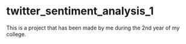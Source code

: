 # twitter_sentiment_analysis_1
This is a project that has been made by me during the 2nd year of my college.
